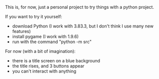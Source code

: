 This is, for now, just a personal project to try things with a python project.

If you want to try it yourself:

- download Python (I work with 3.83.3, but I don't think I use many new features)
- install pygame (I work with 1.9.6)
- run with the command "python -m src"

For now (with a bit of imagination):
- there is a title screen on a blue background
- the title rises, and 3 buttons appear
- you can't interact with anything